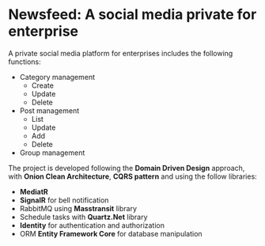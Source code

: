 # Newsfeed: A social media private for enterprise 

A private social media platform for enterprises includes the following functions:

+ Category management
    + Create
    + Update
    + Delete
+ Post management
    + List
    + Update
    + Add
    + Delete
+ Group management
 
The project is developed following the **Domain Driven Design**  approach, with **Onion Clean Architecture**, **CQRS pattern** and using the follow libraries:

+ **MediatR**
+ **SignalR** for bell notification
+ RabbitMQ using **Masstransit** library
+ Schedule tasks with **Quartz.Net** library
+ **Identity** for authentication and authorization
+ ORM **Entity Framework Core** for database manipulation





